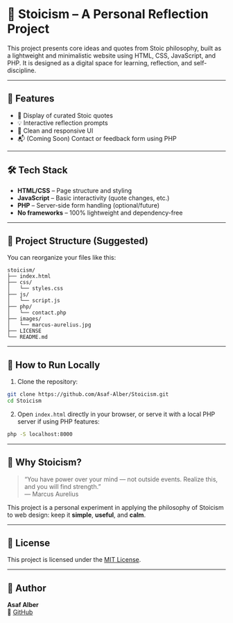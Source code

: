 # 🧘 Stoicism – A Personal Reflection Project

This project presents core ideas and quotes from Stoic philosophy, built as a lightweight and minimalistic website using HTML, CSS, JavaScript, and PHP. It is designed as a digital space for learning, reflection, and self-discipline.

---

## 🌟 Features

- 📜 Display of curated Stoic quotes
- 💡 Interactive reflection prompts
- 🎨 Clean and responsive UI
- 📬 (Coming Soon) Contact or feedback form using PHP

---

## 🛠️ Tech Stack

- **HTML/CSS** – Page structure and styling
- **JavaScript** – Basic interactivity (quote changes, etc.)
- **PHP** – Server-side form handling (optional/future)
- **No frameworks** – 100% lightweight and dependency-free

---

## 📁 Project Structure (Suggested)

You can reorganize your files like this:

```
stoicism/
├── index.html
├── css/
│   └── styles.css
├── js/
│   └── script.js
├── php/
│   └── contact.php
├── images/
│   └── marcus-aurelius.jpg
├── LICENSE
└── README.md
```

---

## 🚀 How to Run Locally

1. Clone the repository:
```bash
git clone https://github.com/Asaf-Alber/Stoicism.git
cd Stoicism
```

2. Open `index.html` directly in your browser, or serve it with a local PHP server if using PHP features:
```bash
php -S localhost:8000
```

---

## 🧠 Why Stoicism?

> “You have power over your mind — not outside events. Realize this, and you will find strength.”  
> — Marcus Aurelius

This project is a personal experiment in applying the philosophy of Stoicism to web design: keep it **simple**, **useful**, and **calm**.

---

## 📜 License

This project is licensed under the [MIT License](LICENSE).

---

## 👤 Author

**Asaf Alber**  
🔗 [GitHub](https://github.com/Asaf-Alber)
